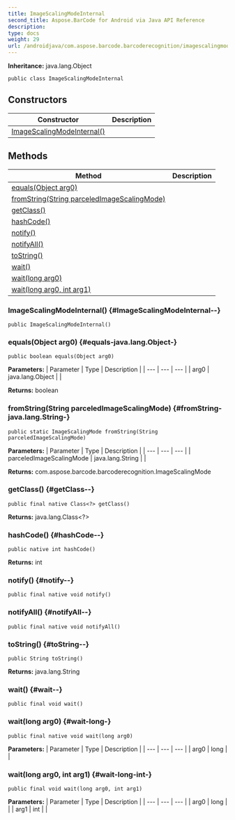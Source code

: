 ```yaml
---
title: ImageScalingModeInternal
second_title: Aspose.BarCode for Android via Java API Reference
description: 
type: docs
weight: 29
url: /androidjava/com.aspose.barcode.barcoderecognition/imagescalingmodeinternal/
---
```

**Inheritance:**
java.lang.Object
```
public class ImageScalingModeInternal
```
## Constructors

| Constructor | Description |
| --- | --- |
| [ImageScalingModeInternal()](#ImageScalingModeInternal--) |  |
## Methods

| Method | Description |
| --- | --- |
| [equals(Object arg0)](#equals-java.lang.Object-) |  |
| [fromString(String parceledImageScalingMode)](#fromString-java.lang.String-) |  |
| [getClass()](#getClass--) |  |
| [hashCode()](#hashCode--) |  |
| [notify()](#notify--) |  |
| [notifyAll()](#notifyAll--) |  |
| [toString()](#toString--) |  |
| [wait()](#wait--) |  |
| [wait(long arg0)](#wait-long-) |  |
| [wait(long arg0, int arg1)](#wait-long-int-) |  |
### ImageScalingModeInternal() {#ImageScalingModeInternal--}
```
public ImageScalingModeInternal()
```


### equals(Object arg0) {#equals-java.lang.Object-}
```
public boolean equals(Object arg0)
```




**Parameters:**
| Parameter | Type | Description |
| --- | --- | --- |
| arg0 | java.lang.Object |  |

**Returns:**
boolean
### fromString(String parceledImageScalingMode) {#fromString-java.lang.String-}
```
public static ImageScalingMode fromString(String parceledImageScalingMode)
```




**Parameters:**
| Parameter | Type | Description |
| --- | --- | --- |
| parceledImageScalingMode | java.lang.String |  |

**Returns:**
com.aspose.barcode.barcoderecognition.ImageScalingMode
### getClass() {#getClass--}
```
public final native Class<?> getClass()
```




**Returns:**
java.lang.Class<?>
### hashCode() {#hashCode--}
```
public native int hashCode()
```




**Returns:**
int
### notify() {#notify--}
```
public final native void notify()
```




### notifyAll() {#notifyAll--}
```
public final native void notifyAll()
```




### toString() {#toString--}
```
public String toString()
```




**Returns:**
java.lang.String
### wait() {#wait--}
```
public final void wait()
```




### wait(long arg0) {#wait-long-}
```
public final native void wait(long arg0)
```




**Parameters:**
| Parameter | Type | Description |
| --- | --- | --- |
| arg0 | long |  |

### wait(long arg0, int arg1) {#wait-long-int-}
```
public final void wait(long arg0, int arg1)
```




**Parameters:**
| Parameter | Type | Description |
| --- | --- | --- |
| arg0 | long |  |
| arg1 | int |  |

